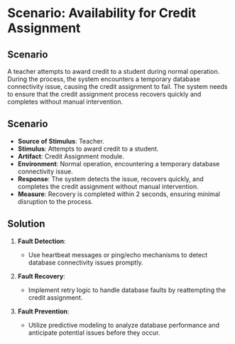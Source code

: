 # Scenario: Availability for Credit Assignment

## Scenario
A teacher attempts to award credit to a student during normal operation. During the process, the system encounters a temporary database connectivity issue, causing the credit assignment to fail. The system needs to ensure that the credit assignment process recovers quickly and completes without manual intervention.

## Scenario
- **Source of Stimulus**: Teacher.  
- **Stimulus**: Attempts to award credit to a student.  
- **Artifact**: Credit Assignment module.  
- **Environment**: Normal operation, encountering a temporary database connectivity issue.  
- **Response**: The system detects the issue, recovers quickly, and completes the credit assignment without manual intervention.  
- **Measure**: Recovery is completed within 2 seconds, ensuring minimal disruption to the process.  


## Solution




1. **Fault Detection**:  
   - Use heartbeat messages or ping/echo mechanisms to detect database connectivity issues promptly.  

2. **Fault Recovery**:  
   - Implement retry logic to handle database faults by reattempting the credit assignment.   

3. **Fault Prevention**:  
   - Utilize predictive modeling to analyze database performance and anticipate potential issues before they occur.  
